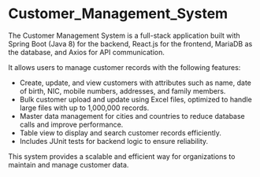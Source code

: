 # Customer_Management_System

The Customer Management System is a full-stack application built with Spring Boot (Java 8) for the backend, React.js for the frontend, MariaDB as the database, and Axios for API communication.

It allows users to manage customer records with the following features:

* Create, update, and view customers with attributes such as name, date of birth, NIC, mobile numbers, addresses, and family members.
* Bulk customer upload and update using Excel files, optimized to handle large files with up to 1,000,000 records.
* Master data management for cities and countries to reduce database calls and improve performance.
* Table view to display and search customer records efficiently.
* Includes JUnit tests for backend logic to ensure reliability.

This system provides a scalable and efficient way for organizations to maintain and manage customer data.
